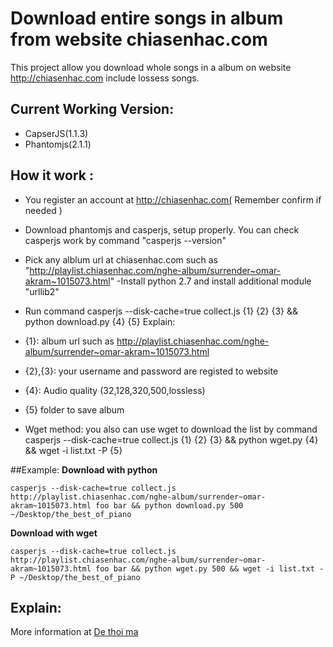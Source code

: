 Download entire songs in  album from website chiasenhac.com
=================================================

This project allow you download whole songs in a album on website http://chiasenhac.com include lossess songs.

Current Working Version:
-----------------------

- CapserJS(1.1.3)
- Phantomjs(2.1.1)

How it work :
-------------
- You register an account at http://chiasenhac.com( Remember confirm if needed )
- Download phantomjs and casperjs, setup properly. You can check casperjs work by command "casperjs --version"
- Pick any alblum url at chiasenhac.com such as "http://playlist.chiasenhac.com/nghe-album/surrender~omar-akram~1015073.html"
-Install python 2.7 and install additional module "urllib2"
- Run command casperjs --disk-cache=true collect.js {1} {2} {3} && python download.py {4} {5} 
Explain:

 - {1}: album url such as http://playlist.chiasenhac.com/nghe-album/surrender~omar-akram~1015073.html
 - {2},{3}: your username and password are registed to website
 - {4}: Audio quality (32,128,320,500,lossless)
 - {5} folder to save album
-  Wget method: you also can use wget to download the list by command 
    casperjs --disk-cache=true collect.js {1} {2} {3} && python wget.py {4} && wget -i list.txt -P {5}
  
##Example:
__Download with python__

    casperjs --disk-cache=true collect.js http://playlist.chiasenhac.com/nghe-album/surrender~omar-akram~1015073.html foo bar && python download.py 500 ~/Desktop/the_best_of_piano 

__Download with wget__

    casperjs --disk-cache=true collect.js http://playlist.chiasenhac.com/nghe-album/surrender~omar-akram~1015073.html foo bar && python wget.py 500 && wget -i list.txt -P ~/Desktop/the_best_of_piano


Explain:
--------
More information at [De thoi ma](http://dethoima.com/code-tai-toan-bo-bai-nhac-trong-album-website-chiasenhac-com/)

